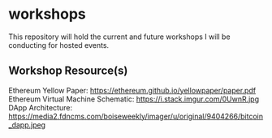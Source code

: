 # workshops
This repository will hold the current and future workshops I will be conducting for hosted events.

## Workshop Resource(s)</br>
Ethereum Yellow Paper: https://ethereum.github.io/yellowpaper/paper.pdf</br>
Ethereum Virtual Machine Schematic: https://i.stack.imgur.com/0UwnR.jpg</br>
DApp Architecture: https://media2.fdncms.com/boiseweekly/imager/u/original/9404266/bitcoin_dapp.jpeg</br>

